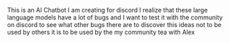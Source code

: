 This is an AI Chatbot I am creating for discord I realize that these large language models have a lot of bugs and I want to test it with the community on discord to see what other bugs there are to discover this ideas not to be used by others it is to be used by the my community tea with Alex
